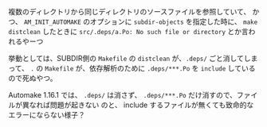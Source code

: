 複数のディレクトリから同じディレクトリのソースファイルを参照していて、
かつ、 `AM_INIT_AUTOMAKE` のオプションに `subdir-objects` を指定した時に、
`make distclean` したときに `src/.deps/a.Po: No such file or directory` とか言われるやーつ


挙動としては、SUBDIR側の `Makefile` の `distclean` が、`.deps/` ごと消してしまって、
`.` の `Makefile` が、依存解析のために `.deps/***.Po` を `include` しているので死ぬやつ。

Automake 1.16.1 では、 `.deps/` は消さず、 `.deps/***.Po` だけ消すので、ファイルが異なれば問題が起きない
のと、 include するファイルが無くても致命的なエラーにならない様子？
